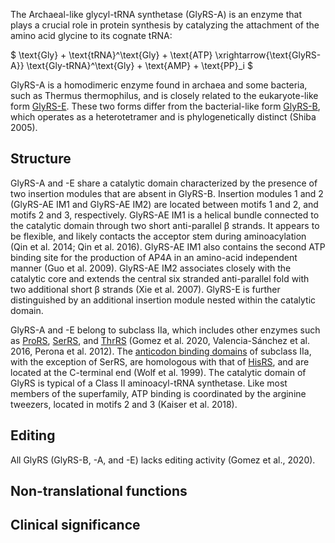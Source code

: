The Archaeal-like glycyl-tRNA synthetase (GlyRS-A) is an enzyme that plays a crucial role in protein synthesis by catalyzing the attachment of the amino acid glycine to its cognate tRNA:



$ \text{Gly} + \text{tRNA}^\text{Gly} + \text{ATP} \xrightarrow{\text{GlyRS-A}} \text{Gly-tRNA}^\text{Gly} + \text{AMP} + \text{PP}_i  $





GlyRS-A is a homodimeric enzyme found in archaea and some bacteria, such as Thermus thermophilus, and is closely related to the eukaryote-like form [GlyRS-E](/class2/gly3).  These two forms differ from the bacterial-like form [GlyRS-B](/class2/gly2), which operates as a heterotetramer and is phylogenetically distinct (Shiba 2005).



## Structure

GlyRS-A and -E share a catalytic domain characterized by the presence of two insertion modules that are absent in GlyRS-B.  Insertion modules 1 and 2 (GlyRS-AE IM1 and GlyRS-AE IM2) are located between motifs 1 and 2, and motifs 2 and 3, respectively. GlyRS-AE IM1 is a helical bundle connected to the catalytic domain through two short anti-parallel β strands. It appears to be flexible, and likely contacts the acceptor stem during aminoacylation (Qin et al. 2014; Qin et al. 2016). GlyRS-AE IM1 also contains the second ATP binding site for the production of AP4A in an amino-acid independent manner (Guo et al. 2009). GlyRS-AE IM2 associates closely with the catalytic core and extends the central six stranded anti-parallel fold with two additional short β strands (Xie et al. 2007). GlyRS-E is further distinguished by an additional insertion module nested within the catalytic domain.

GlyRS-A and -E belong to subclass IIa, which includes other enzymes such as [ProRS](/class2/pro1), [SerRS](/class2/ser1), and [ThrRS](/class2/thr) (Gomez et al. 2020, Valencia-Sánchez et al. 2016, Perona et al. 2012). The [anticodon binding domains](/d/hgpt) of subclass IIa, with the exception of SerRS, are homologous with that of [HisRS](/class2/his), and are located at the C-terminal end (Wolf et al. 1999). The catalytic domain of GlyRS is typical of a Class II aminoacyl-tRNA synthetase. Like most members of the superfamily, ATP binding is coordinated by the arginine tweezers, located in motifs 2 and 3 (Kaiser et al. 2018). 





## Editing
All GlyRS (GlyRS-B, -A, and -E) lacks editing activity (Gomez et al., 2020).

## Non-translational functions



## Clinical significance
